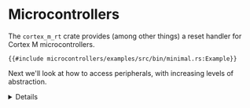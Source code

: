 # Microcontrollers

The `cortex_m_rt` crate provides (among other things) a reset handler for Cortex M microcontrollers.
<!-- mdbook-xgettext: skip -->
```rust,editable,compile_fail
{{#include microcontrollers/examples/src/bin/minimal.rs:Example}}
```

Next we'll look at how to access peripherals, with increasing levels of abstraction.

<details>

* The `cortex_m_rt::entry` macro requires that the function have type `fn() -> !`, because returning
  to the reset handler doesn't make sense.
* Run the example with `cargo embed --bin minimal`

</details>

